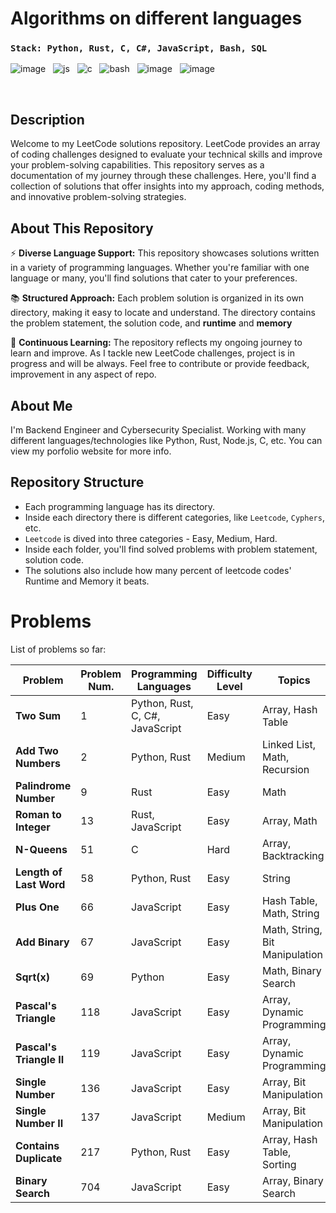 # Algorithms on different languages

### `Stack: Python, Rust, C, C#, JavaScript, Bash, SQL`

![image](https://github.com/Jubiko31/algorithms_main/assets/53910160/c9322977-fdee-4bf1-abc0-f30d278bc15f) &nbsp;
![js](https://user-images.githubusercontent.com/53910160/199490677-bfd4bb5c-a6ee-4501-b508-2d5ffb0acb84.png) &nbsp;
![c](https://user-images.githubusercontent.com/53910160/199491282-735a27c1-85b5-451d-befd-ca86a5b00394.png) &nbsp;
![bash](https://user-images.githubusercontent.com/53910160/236694261-87224151-c96a-484f-850e-fbd9f122b781.png) &nbsp;
![image](https://github.com/Jubiko31/algorithms_main/assets/53910160/5ea51860-2075-486c-8afc-6e562476d6f5)  &nbsp;
![image](https://github.com/Jubiko31/algorithms_main/assets/53910160/46afdd47-2d6b-482c-978e-adc204b35020)

<br />

## Description

Welcome to my LeetCode solutions repository. LeetCode provides an array of coding challenges designed to evaluate your technical skills and improve your problem-solving capabilities. This repository serves as a documentation of my journey through these challenges. Here, you'll find a collection of solutions that offer insights into my approach, coding methods, and innovative problem-solving strategies.


## About This Repository

⚡ **Diverse Language Support:** This repository showcases solutions written in a variety of programming languages. Whether you're familiar with one language or many, you'll find solutions that cater to your preferences.

📚 **Structured Approach:** Each problem solution is organized in its own directory, making it easy to locate and understand. The directory contains the problem statement, the solution code, and **runtime** and **memory**

🌌 **Continuous Learning:** The repository reflects my ongoing journey to learn and improve. As I tackle new LeetCode challenges, project is in progress and will be always. Feel free to contribute or provide feedback, improvement in any aspect of repo.


## About Me

I'm Backend Engineer and Cybersecurity Specialist. Working with many different languages/technologies like Python, Rust, Node.js, C, etc. You can view my porfolio website for more info.


## Repository Structure

- Each programming language has its directory.
- Inside each directory there is different categories, like `Leetcode`, `Cyphers`, etc.
- `Leetcode` is dived into three categories - Easy, Medium, Hard.
- Inside each folder, you'll find solved problems with problem statement, solution code.
- The solutions also include how many percent of leetcode codes' Runtime and Memory it beats.


# Problems

List of problems so far:

| Problem                  | Problem Num. | Programming Languages | Difficulty Level | Topics |
| ------------------------ | ------------ | --------------------- | ---------------- | ------ |
| **Two Sum**              | 1            | Python, Rust, C, C#, JavaScript | Easy | Array, Hash Table |
| **Add Two Numbers**      | 2            | Python, Rust | Medium | Linked List, Math, Recursion |
| **Palindrome Number**    | 9            | Rust | Easy | Math |
| **Roman to Integer**     | 13           | Rust, JavaScript | Easy | Array, Math |
| **N-Queens**             | 51           | C | Hard | Array, Backtracking |
| **Length of Last Word**  | 58           | Python, Rust | Easy | String |
| **Plus One**             | 66           | JavaScript | Easy | Hash Table, Math, String |
| **Add Binary**           | 67           | JavaScript | Easy | Math, String, Bit Manipulation |
| **Sqrt(x)**              | 69           | Python | Easy | Math, Binary Search |
| **Pascal's Triangle**    | 118          | JavaScript | Easy | Array, Dynamic Programming |
| **Pascal's Triangle II** | 119          | JavaScript | Easy | Array, Dynamic Programming |
| **Single Number**        | 136          | JavaScript | Easy | Array, Bit Manipulation |
| **Single Number II**     | 137          | JavaScript | Medium | Array, Bit Manipulation |
| **Contains Duplicate**   | 217          | Python, Rust | Easy | Array, Hash Table, Sorting |
| **Binary Search**        | 704          | JavaScript | Easy | Array, Binary Search |

